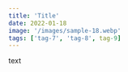 ```yaml
---
title: 'Title'
date: 2022-01-18
image: '/images/sample-18.webp'
tags: ['tag-7', 'tag-8', tag-9]
---
```


text
